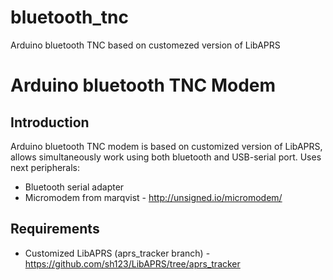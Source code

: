# bluetooth_tnc
Arduino bluetooth TNC based on customezed version of LibAPRS

Arduino bluetooth TNC Modem
===========================

Introduction
------------
Arduino bluetooth TNC modem is based on customized version of LibAPRS, allows 
simultaneously work using both bluetooth and USB-serial port. Uses next
peripherals:

 * Bluetooth serial adapter
 * Micromodem from marqvist - http://unsigned.io/micromodem/

Requirements
------------

 * Customized LibAPRS (aprs_tracker branch) - https://github.com/sh123/LibAPRS/tree/aprs_tracker
